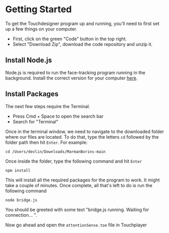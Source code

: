 
# Getting Started

To get the Touchdesigner program up and running, you'll need to first set up a few things on your computer. 
- First, click on the green "Code" button in the top right.
- Select "Download Zip", download the code repository and unzip it.



## Install Node.js

Node.js is required to run the face-tracking program running in the background. 
Install the correct version for your computer [here](https://nodejs.org/en/download/).

## Install Packages
The next few steps require the Terminal. 
- Press Cmd + Space to open the search bar
- Search for "Terminal"

Once in the terminal window, we need to navigate to the downloaded folder where our files are located. To do that, type the letters `cd` followed by the folder path then hit `Enter`. For example: 

```
cd /Users/devlin/Downloads/MarmanBorins-main
```
Once inside the folder, type the following command and hit `Enter`

```
npm install
```

This will install all the required packages for the program to work. It might take a couple of minutes. Once complete, all that's left to do is run the following command
```
node bridge.js

```

You should be greeted with some text "bridge.js running. Waiting for connection...
". 

Now go ahead and open the `attentionSense.toe` file in Touchplayer